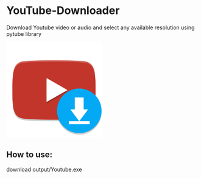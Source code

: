 # YouTube-Downloader
Download Youtube video or audio and select any available resolution using pytube library

![](https://raw.githubusercontent.com/hishamdalal/YouTube-Downloader/main/icon-md.png)

## How to use: 
download output/Youtube.exe
